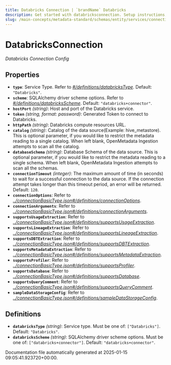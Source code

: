 ```yaml
---
title: Databricks Connection | `brandName` Databricks
description: Get started with databricksconnection. Setup instructions, features, and configuration details inside.
slug: /main-concepts/metadata-standard/schemas/entity/services/connections/database/databricksconnection
---
```


# DatabricksConnection

*Databricks Connection Config*

## Properties

- **`type`**: Service Type. Refer to *[#/definitions/databricksType](#definitions/databricksType)*. Default: `"Databricks"`.
- **`scheme`**: SQLAlchemy driver scheme options. Refer to *[#/definitions/databricksScheme](#definitions/databricksScheme)*. Default: `"databricks+connector"`.
- **`hostPort`** *(string)*: Host and port of the Databricks service.
- **`token`** *(string, format: password)*: Generated Token to connect to Databricks.
- **`httpPath`** *(string)*: Databricks compute resources URL.
- **`catalog`** *(string)*: Catalog of the data source(Example: hive_metastore). This is optional parameter, if you would like to restrict the metadata reading to a single catalog. When left blank, OpenMetadata Ingestion attempts to scan all the catalog.
- **`databaseSchema`** *(string)*: Database Schema of the data source. This is optional parameter, if you would like to restrict the metadata reading to a single schema. When left blank, OpenMetadata Ingestion attempts to scan all the schemas.
- **`connectionTimeout`** *(integer)*: The maximum amount of time (in seconds) to wait for a successful connection to the data source. If the connection attempt takes longer than this timeout period, an error will be returned. Default: `120`.
- **`connectionOptions`**: Refer to *[../connectionBasicType.json#/definitions/connectionOptions](#/connectionBasicType.json#/definitions/connectionOptions)*.
- **`connectionArguments`**: Refer to *[../connectionBasicType.json#/definitions/connectionArguments](#/connectionBasicType.json#/definitions/connectionArguments)*.
- **`supportsUsageExtraction`**: Refer to *[../connectionBasicType.json#/definitions/supportsUsageExtraction](#/connectionBasicType.json#/definitions/supportsUsageExtraction)*.
- **`supportsLineageExtraction`**: Refer to *[../connectionBasicType.json#/definitions/supportsLineageExtraction](#/connectionBasicType.json#/definitions/supportsLineageExtraction)*.
- **`supportsDBTExtraction`**: Refer to *[../connectionBasicType.json#/definitions/supportsDBTExtraction](#/connectionBasicType.json#/definitions/supportsDBTExtraction)*.
- **`supportsMetadataExtraction`**: Refer to *[../connectionBasicType.json#/definitions/supportsMetadataExtraction](#/connectionBasicType.json#/definitions/supportsMetadataExtraction)*.
- **`supportsProfiler`**: Refer to *[../connectionBasicType.json#/definitions/supportsProfiler](#/connectionBasicType.json#/definitions/supportsProfiler)*.
- **`supportsDatabase`**: Refer to *[../connectionBasicType.json#/definitions/supportsDatabase](#/connectionBasicType.json#/definitions/supportsDatabase)*.
- **`supportsQueryComment`**: Refer to *[../connectionBasicType.json#/definitions/supportsQueryComment](#/connectionBasicType.json#/definitions/supportsQueryComment)*.
- **`sampleDataStorageConfig`**: Refer to *[../connectionBasicType.json#/definitions/sampleDataStorageConfig](#/connectionBasicType.json#/definitions/sampleDataStorageConfig)*.
## Definitions

- **`databricksType`** *(string)*: Service type. Must be one of: `["Databricks"]`. Default: `"Databricks"`.
- **`databricksScheme`** *(string)*: SQLAlchemy driver scheme options. Must be one of: `["databricks+connector"]`. Default: `"databricks+connector"`.


Documentation file automatically generated at 2025-01-15 09:05:41.923720+00:00.
